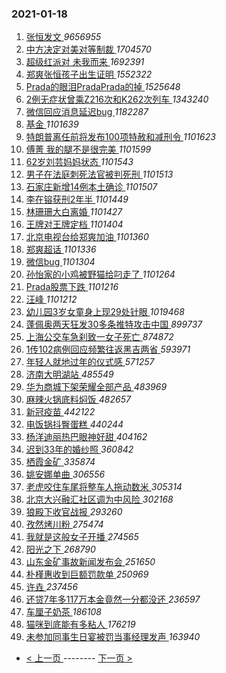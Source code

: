 ### 2021-01-18 
1. [ 张恒发文 ](https://s.weibo.com/weibo?q=%23%E5%BC%A0%E6%81%92%E5%8F%91%E6%96%87%23&Refer=top) *9656955*
1. [ 中方决定对美对等制裁 ](https://s.weibo.com/weibo?q=%E4%B8%AD%E6%96%B9%E5%86%B3%E5%AE%9A%E5%AF%B9%E7%BE%8E%E5%AF%B9%E7%AD%89%E5%88%B6%E8%A3%81&Refer=top) *1704570*
1. [ 超级红派对 未我而来 ](https://s.weibo.com/weibo?q=%23%E8%B6%85%E7%BA%A7%E7%BA%A2%E6%B4%BE%E5%AF%B9%20%E6%9C%AA%E6%88%91%E8%80%8C%E6%9D%A5%23&topic_ad=1&Refer=top) *1692391*
1. [ 郑爽张恒孩子出生证明 ](https://s.weibo.com/weibo?q=%E9%83%91%E7%88%BD%E5%BC%A0%E6%81%92%E5%AD%A9%E5%AD%90%E5%87%BA%E7%94%9F%E8%AF%81%E6%98%8E&Refer=top) *1552322*
1. [ Prada的眼泪PradaPrada的掉 ](https://s.weibo.com/weibo?q=Prada%E7%9A%84%E7%9C%BC%E6%B3%AAPradaPrada%E7%9A%84%E6%8E%89&Refer=top) *1525648*
1. [ 2例无症状曾乘Z216次和K262次列车 ](https://s.weibo.com/weibo?q=2%E4%BE%8B%E6%97%A0%E7%97%87%E7%8A%B6%E6%9B%BE%E4%B9%98Z216%E6%AC%A1%E5%92%8CK262%E6%AC%A1%E5%88%97%E8%BD%A6&Refer=top) *1343240*
1. [ 微信回应消息延迟bug ](https://s.weibo.com/weibo?q=%23%E5%BE%AE%E4%BF%A1%E5%9B%9E%E5%BA%94%E6%B6%88%E6%81%AF%E5%BB%B6%E8%BF%9Fbug%23&Refer=top) *1182287*
1. [ 基金 ](https://s.weibo.com/weibo?q=%E5%9F%BA%E9%87%91&Refer=top) *1101639*
1. [ 特朗普离任前将发布100项特赦和减刑令 ](https://s.weibo.com/weibo?q=%E7%89%B9%E6%9C%97%E6%99%AE%E7%A6%BB%E4%BB%BB%E5%89%8D%E5%B0%86%E5%8F%91%E5%B8%83100%E9%A1%B9%E7%89%B9%E8%B5%A6%E5%92%8C%E5%87%8F%E5%88%91%E4%BB%A4&Refer=top) *1101623*
1. [ 傅菁 我的腿不是很完美 ](https://s.weibo.com/weibo?q=%E5%82%85%E8%8F%81%20%E6%88%91%E7%9A%84%E8%85%BF%E4%B8%8D%E6%98%AF%E5%BE%88%E5%AE%8C%E7%BE%8E&Refer=top) *1101599*
1. [ 62岁刘芸妈妈状态 ](https://s.weibo.com/weibo?q=62%E5%B2%81%E5%88%98%E8%8A%B8%E5%A6%88%E5%A6%88%E7%8A%B6%E6%80%81&Refer=top) *1101543*
1. [ 男子在法庭刺死法官被判死刑 ](https://s.weibo.com/weibo?q=%23%E7%94%B7%E5%AD%90%E5%9C%A8%E6%B3%95%E5%BA%AD%E5%88%BA%E6%AD%BB%E6%B3%95%E5%AE%98%E8%A2%AB%E5%88%A4%E6%AD%BB%E5%88%91%23&Refer=top) *1101513*
1. [ 石家庄新增14例本土确诊 ](https://s.weibo.com/weibo?q=%23%E7%9F%B3%E5%AE%B6%E5%BA%84%E6%96%B0%E5%A2%9E14%E4%BE%8B%E6%9C%AC%E5%9C%9F%E7%A1%AE%E8%AF%8A%23&Refer=top) *1101507*
1. [ 李在镕获刑2年半 ](https://s.weibo.com/weibo?q=%E6%9D%8E%E5%9C%A8%E9%95%95%E8%8E%B7%E5%88%912%E5%B9%B4%E5%8D%8A&Refer=top) *1101449*
1. [ 林珊珊大白离婚 ](https://s.weibo.com/weibo?q=%23%E6%9E%97%E7%8F%8A%E7%8F%8A%E5%A4%A7%E7%99%BD%E7%A6%BB%E5%A9%9A%23&Refer=top) *1101427*
1. [ 王牌对王牌定档 ](https://s.weibo.com/weibo?q=%23%E7%8E%8B%E7%89%8C%E5%AF%B9%E7%8E%8B%E7%89%8C%E5%AE%9A%E6%A1%A3%23&Refer=top) *1101404*
1. [ 北京电视台给郑爽加油 ](https://s.weibo.com/weibo?q=%E5%8C%97%E4%BA%AC%E7%94%B5%E8%A7%86%E5%8F%B0%E7%BB%99%E9%83%91%E7%88%BD%E5%8A%A0%E6%B2%B9&Refer=top) *1101360*
1. [ 郑爽超话 ](https://s.weibo.com/weibo?q=%E9%83%91%E7%88%BD%E8%B6%85%E8%AF%9D&Refer=top) *1101336*
1. [ 微信bug ](https://s.weibo.com/weibo?q=%E5%BE%AE%E4%BF%A1bug&Refer=top) *1101304*
1. [ 孙怡家的小鸡被野猫给叼走了 ](https://s.weibo.com/weibo?q=%23%E5%AD%99%E6%80%A1%E5%AE%B6%E7%9A%84%E5%B0%8F%E9%B8%A1%E8%A2%AB%E9%87%8E%E7%8C%AB%E7%BB%99%E5%8F%BC%E8%B5%B0%E4%BA%86%23&Refer=top) *1101264*
1. [ Prada股票下跌 ](https://s.weibo.com/weibo?q=%23Prada%E8%82%A1%E7%A5%A8%E4%B8%8B%E8%B7%8C%23&Refer=top) *1101216*
1. [ 汪峰 ](https://s.weibo.com/weibo?q=%E6%B1%AA%E5%B3%B0&Refer=top) *1101212*
1. [ 幼儿园3岁女童身上现29处针眼 ](https://s.weibo.com/weibo?q=%23%E5%B9%BC%E5%84%BF%E5%9B%AD3%E5%B2%81%E5%A5%B3%E7%AB%A5%E8%BA%AB%E4%B8%8A%E7%8E%B029%E5%A4%84%E9%92%88%E7%9C%BC%23&Refer=top) *1019468*
1. [ 蓬佩奥两天狂发30多条推特攻击中国 ](https://s.weibo.com/weibo?q=%23%E8%93%AC%E4%BD%A9%E5%A5%A5%E4%B8%A4%E5%A4%A9%E7%8B%82%E5%8F%9130%E5%A4%9A%E6%9D%A1%E6%8E%A8%E7%89%B9%E6%94%BB%E5%87%BB%E4%B8%AD%E5%9B%BD%23&Refer=top) *899737*
1. [ 上海公交车急刹致一女子死亡 ](https://s.weibo.com/weibo?q=%23%E4%B8%8A%E6%B5%B7%E5%85%AC%E4%BA%A4%E8%BD%A6%E6%80%A5%E5%88%B9%E8%87%B4%E4%B8%80%E5%A5%B3%E5%AD%90%E6%AD%BB%E4%BA%A1%23&Refer=top) *874872*
1. [ 1传102病例回应频繁往返黑吉两省 ](https://s.weibo.com/weibo?q=1%E4%BC%A0102%E7%97%85%E4%BE%8B%E5%9B%9E%E5%BA%94%E9%A2%91%E7%B9%81%E5%BE%80%E8%BF%94%E9%BB%91%E5%90%89%E4%B8%A4%E7%9C%81&Refer=top) *593971*
1. [ 年轻人就地过年的仪式感 ](https://s.weibo.com/weibo?q=%23%E5%B9%B4%E8%BD%BB%E4%BA%BA%E5%B0%B1%E5%9C%B0%E8%BF%87%E5%B9%B4%E7%9A%84%E4%BB%AA%E5%BC%8F%E6%84%9F%23&Refer=top) *571257*
1. [ 济南大明湖站 ](https://s.weibo.com/weibo?q=%23%E6%B5%8E%E5%8D%97%E5%A4%A7%E6%98%8E%E6%B9%96%E7%AB%99%23&Refer=top) *485549*
1. [ 华为商城下架荣耀全部产品 ](https://s.weibo.com/weibo?q=%23%E5%8D%8E%E4%B8%BA%E5%95%86%E5%9F%8E%E4%B8%8B%E6%9E%B6%E8%8D%A3%E8%80%80%E5%85%A8%E9%83%A8%E4%BA%A7%E5%93%81%23&Refer=top) *483969*
1. [ 麻辣火锅底料焖饭 ](https://s.weibo.com/weibo?q=%23%E9%BA%BB%E8%BE%A3%E7%81%AB%E9%94%85%E5%BA%95%E6%96%99%E7%84%96%E9%A5%AD%23&Refer=top) *482657*
1. [ 新冠疫苗 ](https://s.weibo.com/weibo?q=%E6%96%B0%E5%86%A0%E7%96%AB%E8%8B%97&Refer=top) *442122*
1. [ 电饭锅抖臀蛋糕 ](https://s.weibo.com/weibo?q=%23%E7%94%B5%E9%A5%AD%E9%94%85%E6%8A%96%E8%87%80%E8%9B%8B%E7%B3%95%23&Refer=top) *440244*
1. [ 杨洋迪丽热巴眼神好甜 ](https://s.weibo.com/weibo?q=%23%E6%9D%A8%E6%B4%8B%E8%BF%AA%E4%B8%BD%E7%83%AD%E5%B7%B4%E7%9C%BC%E7%A5%9E%E5%A5%BD%E7%94%9C%23&Refer=top) *404162*
1. [ 迟到33年的婚纱照 ](https://s.weibo.com/weibo?q=%23%E8%BF%9F%E5%88%B033%E5%B9%B4%E7%9A%84%E5%A9%9A%E7%BA%B1%E7%85%A7%23&Refer=top) *360842*
1. [ 栖霞金矿 ](https://s.weibo.com/weibo?q=%E6%A0%96%E9%9C%9E%E9%87%91%E7%9F%BF&Refer=top) *335874*
1. [ 姚安娜单曲 ](https://s.weibo.com/weibo?q=%23%E5%A7%9A%E5%AE%89%E5%A8%9C%E5%8D%95%E6%9B%B2%23&Refer=top) *306556*
1. [ 老虎咬住车尾将整车人拖动数米 ](https://s.weibo.com/weibo?q=%E8%80%81%E8%99%8E%E5%92%AC%E4%BD%8F%E8%BD%A6%E5%B0%BE%E5%B0%86%E6%95%B4%E8%BD%A6%E4%BA%BA%E6%8B%96%E5%8A%A8%E6%95%B0%E7%B1%B3&Refer=top) *305314*
1. [ 北京大兴融汇社区调为中风险 ](https://s.weibo.com/weibo?q=%23%E5%8C%97%E4%BA%AC%E5%A4%A7%E5%85%B4%E8%9E%8D%E6%B1%87%E7%A4%BE%E5%8C%BA%E8%B0%83%E4%B8%BA%E4%B8%AD%E9%A3%8E%E9%99%A9%23&Refer=top) *302168*
1. [ 狼殿下收官战报 ](https://s.weibo.com/weibo?q=%23%E7%8B%BC%E6%AE%BF%E4%B8%8B%E6%94%B6%E5%AE%98%E6%88%98%E6%8A%A5%23&Refer=top) *293260*
1. [ 孜然烤川粉 ](https://s.weibo.com/weibo?q=%23%E5%AD%9C%E7%84%B6%E7%83%A4%E5%B7%9D%E7%B2%89%23&Refer=top) *275474*
1. [ 我就是这般女子开播 ](https://s.weibo.com/weibo?q=%23%E6%88%91%E5%B0%B1%E6%98%AF%E8%BF%99%E8%88%AC%E5%A5%B3%E5%AD%90%E5%BC%80%E6%92%AD%23&Refer=top) *274565*
1. [ 阳光之下 ](https://s.weibo.com/weibo?q=%E9%98%B3%E5%85%89%E4%B9%8B%E4%B8%8B&Refer=top) *268790*
1. [ 山东金矿事故新闻发布会 ](https://s.weibo.com/weibo?q=%23%E5%B1%B1%E4%B8%9C%E9%87%91%E7%9F%BF%E4%BA%8B%E6%95%85%E6%96%B0%E9%97%BB%E5%8F%91%E5%B8%83%E4%BC%9A%23&Refer=top) *251650*
1. [ 朴槿惠收到巨额罚款单 ](https://s.weibo.com/weibo?q=%E6%9C%B4%E6%A7%BF%E6%83%A0%E6%94%B6%E5%88%B0%E5%B7%A8%E9%A2%9D%E7%BD%9A%E6%AC%BE%E5%8D%95&Refer=top) *250969*
1. [ 许垚 ](https://s.weibo.com/weibo?q=%E8%AE%B8%E5%9E%9A&Refer=top) *237456*
1. [ 还贷7年多117万本金竟然一分都没还 ](https://s.weibo.com/weibo?q=%23%E8%BF%98%E8%B4%B77%E5%B9%B4%E5%A4%9A117%E4%B8%87%E6%9C%AC%E9%87%91%E7%AB%9F%E7%84%B6%E4%B8%80%E5%88%86%E9%83%BD%E6%B2%A1%E8%BF%98%23&Refer=top) *236597*
1. [ 车厘子奶茶 ](https://s.weibo.com/weibo?q=%E8%BD%A6%E5%8E%98%E5%AD%90%E5%A5%B6%E8%8C%B6&Refer=top) *186108*
1. [ 猫咪到底能有多粘人 ](https://s.weibo.com/weibo?q=%23%E7%8C%AB%E5%92%AA%E5%88%B0%E5%BA%95%E8%83%BD%E6%9C%89%E5%A4%9A%E7%B2%98%E4%BA%BA%23&Refer=top) *176219*
1. [ 未参加同事生日宴被罚当事经理发声 ](https://s.weibo.com/weibo?q=%23%E6%9C%AA%E5%8F%82%E5%8A%A0%E5%90%8C%E4%BA%8B%E7%94%9F%E6%97%A5%E5%AE%B4%E8%A2%AB%E7%BD%9A%E5%BD%93%E4%BA%8B%E7%BB%8F%E7%90%86%E5%8F%91%E5%A3%B0%23&Refer=top) *163940* 

- [ < 上一页 ](https://github.com/able8/weibo-hot-record/blob/master/2021-01-17.md) -------- [ 下一页 > ](https://github.com/able8/weibo-hot-record/blob/master/2021-01-19.md)